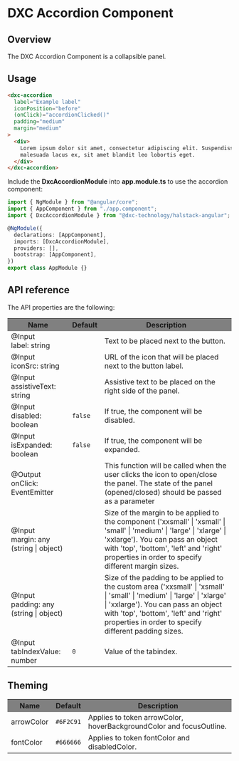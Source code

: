 # DXC Accordion Component

## Overview

The DXC Accordion Component is a collapsible panel.

## Usage

```html
<dxc-accordion
  label="Example label"
  iconPosition="before"
  (onClick)="accordionClicked()"
  padding="medium"
  margin="medium"
>
  <div>
    Lorem ipsum dolor sit amet, consectetur adipiscing elit. Suspendisse
    malesuada lacus ex, sit amet blandit leo lobortis eget.
  </div>
</dxc-accordion>
```

Include the **DxcAccordionModule** into **app.module.ts** to use the accordion component:

```ts
import { NgModule } from "@angular/core";
import { AppComponent } from "./app.component";
import { DxcAccordionModule } from "@dxc-technology/halstack-angular";

@NgModule({
  declarations: [AppComponent],
  imports: [DxcAccordionModule],
  providers: [],
  bootstrap: [AppComponent],
})
export class AppModule {}
```

## API reference

The API properties are the following:

<table>
    <tr style="background-color: grey">
        <th>Name</th>
        <th>Default</th>
        <th>Description</th>
    </tr>
    <tr>
        <td>@Input<br>label: string</td>
        <td></td>
        <td>Text to be placed next to the button.</td>
    </tr>
    <tr>
        <td>@Input<br>iconSrc: string</td>
        <td></td>
        <td>URL of the icon that will be placed next to the button label.</td>
    </tr>
    <tr>
        <td>@Input<br>assistiveText: string</td>
        <td></td>
        <td>Assistive text to be placed on the right side of the panel.</td>
    </tr>
    <tr>
        <td>@Input<br>disabled: boolean</td>
        <td><code>false</code></td>
        <td>If true, the component will be disabled.</td>
    </tr>
    <tr>
        <td>@Input<br>isExpanded: boolean</td>
        <td><code>false</code></td>
        <td>If true, the component will be expanded.</td>
    </tr>
    <tr>
        <td>@Output<br>onClick: EventEmitter</td>
        <td></td>
        <td>This function will be called when the user clicks the icon to open/close the panel. 
            The state of the panel (opened/closed) should be passed as a parameter</td>
        </tr>
    <tr>
        <td>@Input<br>margin: any (string | object)</td>
        <td></td>
        <td>
            Size of the margin to be applied to the component ('xxsmall' |
            'xsmall' | 'small' | 'medium' | 'large' | 'xlarge' | 'xxlarge'). You
            can pass an object with 'top', 'bottom', 'left' and 'right' properties
            in order to specify different margin sizes.
        </td>
    </tr>
    <tr>
        <td>@Input<br>padding: any (string | object)</td>
        <td></td>
        <td>
            Size of the padding to be applied to the custom area ('xxsmall' | 
            'xsmall' | 'small' | 'medium' | 'large' | 'xlarge' | 'xxlarge'). You 
            can pass an object with 'top', 'bottom', 'left' and 'right' properties 
            in order to specify different padding sizes.
        </td>
    </tr>
    <tr>
      <td>@Input<br>tabIndexValue: number</td>
      <td><code>0</code></td>
      <td>
        Value of the tabindex.
      </td>
    </tr>
</table>

## Theming

<table>
    <tr style="background-color: grey">
        <th>Name</th>
        <th>Default</th>
        <th>Description</th>
    </tr>
    <tr>
        <td>arrowColor</td>
        <td><code>#6F2C91</code></td>
        <td>Applies to token arrowColor, hoverBackgroundColor and focusOutline.</td>
    </tr>    
    <tr>
        <td>fontColor</td>
        <td><code>#666666</code></td>
        <td>Applies to token fontColor and disabledColor.</td>
    </tr>
</table>
